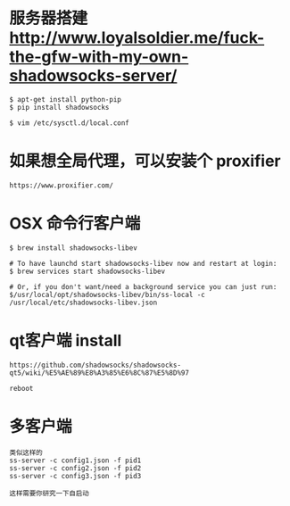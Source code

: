 # 服务器搭建 http://www.loyalsoldier.me/fuck-the-gfw-with-my-own-shadowsocks-server/
    $ apt-get install python-pip  
    $ pip install shadowsocks  

    $ vim /etc/sysctl.d/local.conf

# 如果想全局代理，可以安装个 proxifier
    https://www.proxifier.com/

# OSX 命令行客户端
    $ brew install shadowsocks-libev 

    # To have launchd start shadowsocks-libev now and restart at login:
    $ brew services start shadowsocks-libev

    # Or, if you don't want/need a background service you can just run:
    $/usr/local/opt/shadowsocks-libev/bin/ss-local -c /usr/local/etc/shadowsocks-libev.json



# qt客户端 install
	https://github.com/shadowsocks/shadowsocks-qt5/wiki/%E5%AE%89%E8%A3%85%E6%8C%87%E5%8D%97

	reboot

# 多客户端
    类似这样的
    ss-server -c config1.json -f pid1
    ss-server -c config2.json -f pid2
    ss-server -c config3.json -f pid3

    这样需要你研究一下自启动